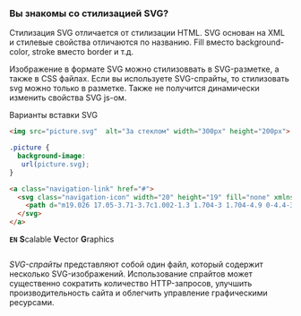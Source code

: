 ### Вы знакомы со стилизацией SVG?

 Стилизация SVG отличается от стилизации HTML. SVG основан на XML и стилевые свойства отличаются по названию. Fill вместо background-color, stroke вместо border и т.д.

 Изображение в формате SVG можно стилизоввать в SVG-разметке, а также в CSS файлах. Если вы используете SVG-спрайты, то стилизовать svg можно только в разметке. Также не получится динамически изменить свойства SVG js-ом.  

   Варианты вставки SVG  
   ```HTML 
   <img src="picture.svg"  alt="За стеклом" width="300px" height="200px">
   ```
   ```CSS
   .picture {
     background-image:
      url(picture.svg);
   }
   ```

   ```HTML
   <a class="navigation-link" href="#">
     <svg class="navigation-icon" width="20" height="19" fill="none" xmlns="http://www.w3.org/2000/svg">
       <path d="m19.026 17.05-3.71-3.7c1.002-1.3 1.704-3 1.704-4.9 0-4.4-3.61-8-8.023-8C4.585.45.975 4.15.975 8.55c0 4.4 3.61 8 8.022 8 1.805 0 3.51-.6 4.914-1.7l3.71 3.7 1.405-1.5Zm-10.029-2.5c-3.309 0-6.017-2.7-6.017-6s2.708-6 6.017-6c3.31 0 6.017 2.7 6.017 6s-2.707 6-6.017 6Z" fill="#000"/>
     </svg>
   </a>
   ```


   **```EN```** **S**calable **V**ector **G**raphics
```
```
_SVG-спрайты_ представляют собой один файл, который содержит несколько SVG-изображений. Использование спрайтов может существенно сократить количество HTTP-запросов, улучшить производительность сайта и облегчить управление графическими ресурсами.
